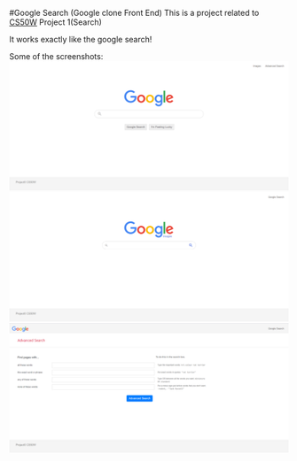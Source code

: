 #Google Search (Google clone Front End)
This is a project related to [CS50W](https://cs50.harvard.edu/web/2020/) Project 1(Search)

It works exactly like the google search!

Some of the screenshots:
![google-main](screenshots/google-main.png)
![google-images](screenshots/google-images.png)
![google-advanced](screenshots/google-advanced.png)

